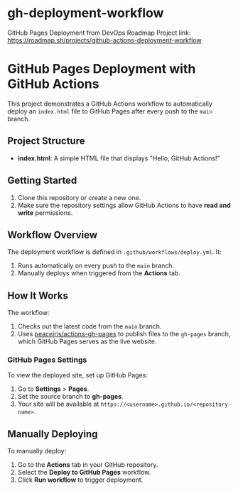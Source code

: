 # gh-deployment-workflow
 GitHub Pages Deployment from DevOps Roadmap
 Project link: https://roadmap.sh/projects/github-actions-deployment-workflow

# GitHub Pages Deployment with GitHub Actions

This project demonstrates a GitHub Actions workflow to automatically deploy an `index.html` file to GitHub Pages after every push to the `main` branch.

## Project Structure

- **index.html**: A simple HTML file that displays "Hello, GitHub Actions!"

## Getting Started

1. Clone this repository or create a new one.
2. Make sure the repository settings allow GitHub Actions to have **read and write** permissions.

## Workflow Overview

The deployment workflow is defined in `.github/workflows/deploy.yml`. It:
1. Runs automatically on every push to the `main` branch.
2. Manually deploys when triggered from the **Actions** tab.

## How It Works

The workflow:
1. Checks out the latest code from the `main` branch.
2. Uses [peaceiris/actions-gh-pages](https://github.com/peaceiris/actions-gh-pages) to publish files to the `gh-pages` branch, which GitHub Pages serves as the live website.

### GitHub Pages Settings

To view the deployed site, set up GitHub Pages:
1. Go to **Settings** > **Pages**.
2. Set the source branch to **gh-pages**.
3. Your site will be available at `https://<username>.github.io/<repository-name>`.

## Manually Deploying

To manually deploy:
1. Go to the **Actions** tab in your GitHub repository.
2. Select the **Deploy to GitHub Pages** workflow.
3. Click **Run workflow** to trigger deployment.
